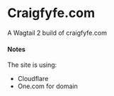 # Craigfyfe.com

A Wagtail 2 build of craigfyfe.com

#### Notes
The site is using:
- Cloudflare
- One.com for domain

